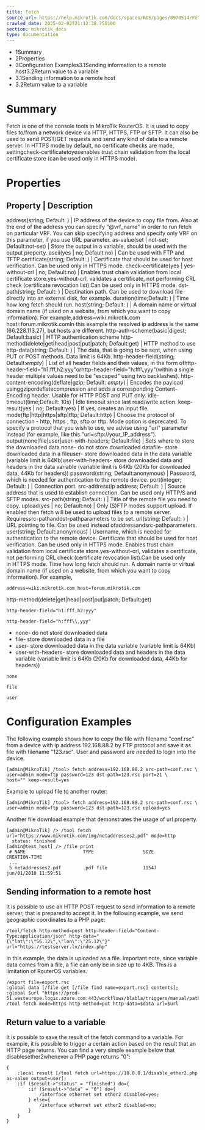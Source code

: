 ```yaml
---
title: Fetch
source_url: https://help.mikrotik.com/docs/spaces/ROS/pages/8978514/Fetch,
crawled_date: 2025-02-02T21:12:38.750100
section: mikrotik_docs
type: documentation
---
```


* 1Summary
* 2Properties
* 3Configuration Examples3.1Sending information to a remote host3.2Return value to a variable
* 3.1Sending information to a remote host
* 3.2Return value to a variable
# Summary
Fetch is one of the console tools in MikroTik RouterOS. It is used to copy files to/from a network device via HTTP, HTTPS, FTP or SFTP. It can also be used to send POST/GET requests and send any kind of data to a remote server. In HTTPS mode by default, no certificate checks are made, settingcheck-certificatetoyesenables trust chain validation from the local certificate store (can be used only in HTTPS mode).
# Properties
Property | Description
----------------------
address(string; Default: ) | IP address of the device to copy file from. Also at the end of the address you can specify "@vrf_name" in order to run fetch on particular VRF. You can skip specifying address and specify only VRF on this parameter, if you use URL parameter.
as-value(set | not-set; Default:not-set) | Store the output in a variable, should be used with the output property.
ascii(yes | no; Default:no) | Can be used with FTP and TFTP
certificate(string; Default: ) | Certificate that should be used for host verification. Can be used only in HTTPS mode.
check-certificate(yes | yes-without-crl | no; Default:no) | Enables trust chain validation from local certificate store.yes-without-crl, validates a certificate, not performing CRL check (certificate revocation list).Can be used only in HTTPS mode.
dst-path(string; Default: ) | Destination path. Can be used to download file directly into an external disk, for example.
duration(time;Default: ) | Time how long fetch should run.
host(string; Default: ) | A domain name or virtual domain name (if used on a website, from which you want to copy information). For example,address=wiki.mikrotik.com host=forum.mikrotik.comIn this example the resolved ip address is the same (66.228.113.27), but hosts are different.
http-auth-scheme(basic|digest; Default:basic) | HTTP authentication scheme
http-method(delete|get|head|post|put|patch; Default:get) | HTTP method to use
http-data(string; Default: ) | The data, that is going to be sent, when using PUT or POST methods. Data limit is 64Kb.
http-header-field(string; Default:*empty*) | List of all header fields and their values, in the form ofhttp-header-field="h1:fff,h2:yyy"orhttp-header-field="h:fff\\,yyy"(within a single header multiple values need to be "escaped" using two backlashes).
http-content-encoding(deflate|gzip; Default: *empty*) | Encodes the payload usinggzipordeflatecompression and adds a corresponding Content-Encoding header. Usable for HTTP POST and PUT only.
idle-timeout(time;Default: 10s) | Idle timeout since last read/write action.
keep-result(yes | no; Default:yes) | If yes, creates an input file.
mode(ftp|http|https|sftp|tftp; Default:http) | Choose the protocol of connection - http, https , ftp, sftp or tftp. Mode option is deprecated. To specify a protocol that you wish to use, we advise using "url" parameter instead (for example, like this "url=sftp://your_IP_address").
output(none|file|user|user-with-headers; Default:file) | Sets where to store the downloaded data.none- do not store downloaded datafile- store downloaded data in a fileuser- store downloaded data in the data variable (variable limit is 64Kb)user-with-headers- store downloaded data and headers in the data variable (variable limit is 64Kb (20Kb for downloaded data, 44Kb for headers))
password(string; Default:anonymous) | Password, which is needed for authentication to the remote device.
port(integer; Default: ) | Connection port.
src-address(ip address; Default: ) | Source address that is used to establish connection. Can be used only HTTP/S and SFTP modes.
src-path(string; Default: ) | Title of the remote file you need to copy.
upload(yes | no; Default:no) | Only (S)FTP modes support upload. If enabled then fetch will be used to upload files to a remote server. Requiressrc-pathanddst-pathparameters to be set.
url(string; Default: ) | URL pointing to file. Can be used instead ofaddressandsrc-pathparameters.
user(string; Default:anonymous) | Username, which is needed for authentication to the remote device.
Certificate that should be used for host verification. Can be used only in HTTPS mode.
Enables trust chain validation from local certificate store.yes-without-crl, validates a certificate, not performing CRL check (certificate revocation list).Can be used only in HTTPS mode.
Time how long fetch should run.
A domain name or virtual domain name (if used on a website, from which you want to copy information). For example,
```
address=wiki.mikrotik.com host=forum.mikrotik.com
```
http-method(delete|get|head|post|put|patch; Default:get)
```
http-header-field="h1:fff,h2:yyy"
```
```
http-header-field="h:fff\\,yyy"
```
* none- do not store downloaded data
* file- store downloaded data in a file
* user- store downloaded data in the data variable (variable limit is 64Kb)
* user-with-headers- store downloaded data and headers in the data variable (variable limit is 64Kb (20Kb for downloaded data, 44Kb for headers))
```
none
```
```
file
```
```
user
```
# Configuration Examples
The following example shows how to copy the file with filename "conf.rsc" from a device with ip address 192.168.88.2 by FTP protocol and save it as file with filename "123.rsc". User and password are needed to login into the device.
```
[admin@MikroTik] /tool> fetch address=192.168.88.2 src-path=conf.rsc \
user=admin mode=ftp password=123 dst-path=123.rsc port=21 \
host="" keep-result=yes
```
Example to upload file to another router:
```
[admin@MikroTik] /tool> fetch address=192.168.88.2 src-path=conf.rsc \
user=admin mode=ftp password=123 dst-path=123.rsc upload=yes
```
Another file download example that demonstrates the usage of url property.
```
[admin@MikroTik] /> /tool fetch url="https://www.mikrotik.com/img/netaddresses2.pdf" mode=http 
  status: finished
[admin@test_host] /> /file print 
 # NAME                     TYPE                  SIZE                 CREATION-TIME       
 ...
 5 netaddresses2.pdf        .pdf file             11547                jun/01/2010 11:59:51
```
## Sending information to a remote host
It is possible to use an HTTP POST request to send information to a remote server, that is prepared to accept it. In the following example, we send geographic coordinates to a PHP page:
```
/tool/fetch http-method=post http-header-field="Content-Type:application/json" http-data="{\"lat\":\"56.12\",\"lon\":\"25.12\"}" url="https://testserver.lv/index.php"
```
In this example, the data is uploaded as a file. Important note, since variable data comes from a file, a file can only be in size up to 4KB. This is a limitation of RouterOS variables.
```
/export file=export.rsc
:global data [/file get [/file find name=export.rsc] contents];
:global $url "https://prod-51.westeurope.logic.azure.com:443/workflows/blabla/triggers/manual/paths/invoke....";
/tool fetch mode=https http-method=put http-data=$data url=$url
```
## Return value to a variable
It is possible to save the result of the fetch command to a variable. For example, it is possible to trigger a certain action based on the result that an HTTP page returns. You can find a very simple example below that disablesether2whenever a PHP page returns "0":
```
{
    :local result [/tool fetch url=https://10.0.0.1/disable_ether2.php as-value output=user];
    :if ($result->"status" = "finished") do={
        :if ($result->"data" = "0") do={
            /interface ethernet set ether2 disabled=yes;
        } else={
            /interface ethernet set ether2 disabled=no;
        }
    }
}
```